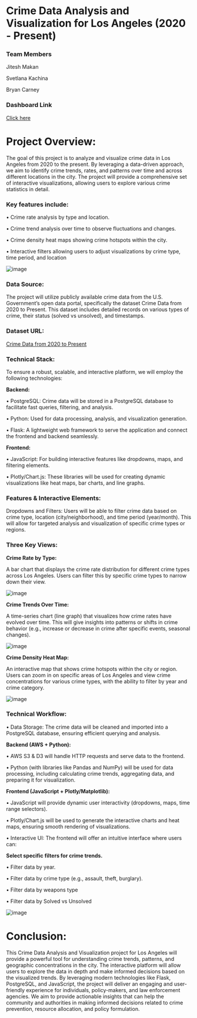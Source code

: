 # Crime Data Analysis and Visualization for Los Angeles (2020 - Present)

### Team Members

Jitesh Makan

Svetlana Kachina

Bryan Carney

### Dashboard Link

[Click here](https://jiteshmakan.github.io/Crime---P3/)

# Project Overview:

The goal of this project is to analyze and visualize crime data in Los Angeles from 2020 to the present. By leveraging a data-driven approach, we aim to identify crime trends, rates, and patterns over time and across different locations in the city. The project will provide a comprehensive set of interactive visualizations, allowing users to explore various crime statistics in detail.

### Key features include:

• Crime rate analysis by type and location.

• Crime trend analysis over time to observe fluctuations and changes.

• Crime density heat maps showing crime hotspots within the city.

• Interactive filters allowing users to adjust visualizations by crime type, time period, and location

![image](https://github.com/user-attachments/assets/d88ea653-c192-48df-9643-a17e8e821a3c)

### Data Source:

The project will utilize publicly available crime data from the U.S. Government’s open data portal, specifically the dataset Crime Data from 2020 to Present. This dataset includes detailed records on various types of crime, their status (solved vs unsolved), and timestamps.

### Dataset URL:

[Crime Data from 2020 to Present](https://catalog.data.gov/dataset/crime-data-from-2020-to-present)

### Technical Stack:

To ensure a robust, scalable, and interactive platform, we will employ the following technologies:

**Backend:**

• PostgreSQL: Crime data will be stored in a PostgreSQL database to facilitate fast queries, filtering, and analysis.

• Python: Used for data processing, analysis, and visualization generation.

• Flask: A lightweight web framework to serve the application and connect the frontend and backend seamlessly.

**Frontend:**

• JavaScript: For building interactive features like dropdowns, maps, and filtering elements.

• Plotly/Chart.js: These libraries will be used for creating dynamic visualizations like heat maps, bar charts, and line graphs.

### Features & Interactive Elements:

Dropdowns and Filters: Users will be able to filter crime data based on crime type, location (city/neighborhood), and time period (year/month). This will allow for targeted analysis and visualization of specific crime types or regions.

### Three Key Views:

**Crime Rate by Type:**

A bar chart that displays the crime rate distribution for different crime types across Los Angeles. Users can filter this by specific crime types to narrow down their view.

![image](https://github.com/user-attachments/assets/4c23673f-d967-47a5-9b48-74194771ece3)

**Crime Trends Over Time:**

A time-series chart (line graph) that visualizes how crime rates have evolved over time. This will give insights into patterns or shifts in crime behavior (e.g., increase or decrease in crime after specific events, seasonal changes).

![image](https://github.com/user-attachments/assets/74a4c215-af58-4eb5-aff9-a95408af3e8e)

**Crime Density Heat Map:**

An interactive map that shows crime hotspots within the city or region. Users can zoom in on specific areas of Los Angeles and view crime concentrations for various crime types, with the ability to filter by year and crime category.

![image](https://github.com/user-attachments/assets/7454dd7b-0b31-4b95-be27-5f6fc3ed9f53)

### Technical Workflow:

• Data Storage: The crime data will be cleaned and imported into a PostgreSQL database, ensuring efficient querying and analysis.

**Backend (AWS + Python):**

• AWS S3 & D3 will handle HTTP requests and serve data to the frontend.

• Python (with libraries like Pandas and NumPy) will be used for data processing, including calculating crime trends, aggregating data, and preparing it for visualization.

**Frontend (JavaScript + Plotly/Matplotlib):**

• JavaScript will provide dynamic user interactivity (dropdowns, maps, time range selectors).

• Plotly/Chart.js will be used to generate the interactive charts and heat maps, ensuring smooth rendering of visualizations.

• Interactive UI: The frontend will offer an intuitive interface where users can:

**Select specific filters for crime trends.**

• Filter data by year.

• Filter data by crime type (e.g., assault, theft, burglary).

• Filter data by weapons type 

• Filter data by Solved vs Unsolved

![image](https://github.com/user-attachments/assets/bc04c33e-5b9d-445a-9fd4-631bceffae0e)

# Conclusion:

This Crime Data Analysis and Visualization project for Los Angeles will provide a powerful tool for understanding crime trends, patterns, and geographic concentrations in the city. The interactive platform will allow users to explore the data in depth and make informed decisions based on the visualized trends. By leveraging modern technologies like Flask, PostgreSQL, and JavaScript, the project will deliver an engaging and user-friendly experience for individuals, policy-makers, and law enforcement agencies.
We aim to provide actionable insights that can help the community and authorities in making informed decisions related to crime prevention, resource allocation, and policy formulation.

